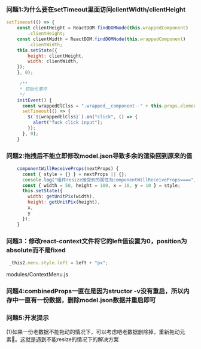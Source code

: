 ### 问题1:为什么要在setTimeout里面访问clientWidth/clientHeight
```js
setTimeout(() => {
    const clientHeight = ReactDOM.findDOMNode(this.wrappedComponent)
        .clientHeight;
    const clientWidth = ReactDOM.findDOMNode(this.wrappedComponent)
        .clientWidth;
    this.setState({
        height: clientHeight,
        width: clientWidth,
    });
    }, 0);

     /**
     * 初始化事件
     */
    initEvent() {
      const wrappedElClss = ".wrapped__component--" + this.props.elementKey;
      setTimeout(() => {
        $(`${wrappedElClss}`).on("click", () => {
          alert("fuck click input");
        });
      }, 0);
    }

```

### 问题2:拖拽后不能立即修改model.json导致多余的渲染回到原来的值
```js
    componentWillReceiveProps(nextProps) {
      const { style = {} } = nextProps || {};
      console.log("组件resize接受到的属性为componentWillReceiveProps====", nextProps);
      const { width = 50, height = 100, x = 10, y = 10 } = style;
      this.setState({
        width: getUnitPix(width),
        height: getUnitPix(height),
        x,
        y
      });
    }
```

### 问题3：修改react-context文件将它的left值设置为0，position为absolute而不是fixed
```js
 _this2.menu.style.left = left + "px";
```
modules/ContextMenu.js

### 问题4:combinedProps一直在是因为structor -v没有重启，所以内存中一直有一份数据，删除model.json数据并重启即可

### 问题5:开发提示
(1)如果一份老数据不能拖动的情况下，可以考虑吧老数据删除掉，重新拖动元素。这就是遇到不能resize的情况下的解决方案
